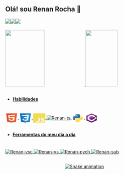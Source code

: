  ## Olá! sou Renan Rocha 👋

<div>
<a href="https://www.instagram.com/mrenan_r/" target="_blank"><img src="https://img.shields.io/badge/-Instagram-%23E4405F?style=for-the-badge&logo=instagram&logoColor=white" target="_blank"></a><a href = "mailto:renanrocha8897@gmail.com"><img src="https://img.shields.io/badge/-Gmail-%23333?style=for-the-badge&logo=gmail&logoColor=white" target="_blank"></a><a href="https://www.linkedin.com/in/marcio-renan-271a09249/" target="_blank"><img src="https://img.shields.io/badge/-LinkedIn-%230077B5?style=for-the-badge&logo=linkedin&logoColor=white" target="_blank"></a>
</div>
<br>

<div>
 <a href="https://github.com/therenan8897">
 <img height="180em" width="50%" src="https://github-readme-stats.vercel.app/api?username=therenan8897&show_icons=true&theme=dark&include_all_commits=true&count_private=true"/>
 <img height="180em" width="45%" src="https://github-readme-stats.vercel.app/api/top-langs/?username=therenan8897&layout=compact&langs_count=7&theme=dark"/>
</div>

##

- <h4>Habilidades<h4>

<div style="display: inline_block"><br>
  <img align="center" alt="Renan-HTML" height="30" width="40" src="https://raw.githubusercontent.com/devicons/devicon/master/icons/html5/html5-original.svg">
  <img align="center" alt="Renan-CSS" height="30" width="40" src="https://raw.githubusercontent.com/devicons/devicon/master/icons/css3/css3-original.svg">
  <img align="center" alt="Renan-Js" height="30" width="40" src="https://raw.githubusercontent.com/devicons/devicon/master/icons/javascript/javascript-plain.svg">
  <img align="center" alt="Renan-ts" height="30" width="40" src="https://cdn.jsdelivr.net/gh/devicons/devicon/icons/typescript/typescript-original.svg">
  <img align="center" alt="Renan-Python" height="30" width="40" src="https://raw.githubusercontent.com/devicons/devicon/master/icons/python/python-original.svg">
  <img align="center" alt="Renan-Csharp" height="30" width="40" src="https://raw.githubusercontent.com/devicons/devicon/master/icons/csharp/csharp-original.svg">
</div>

##

- <h4>Ferramentas do meu dia a dia<h4>

<div style="display: inline_block"><br>
  <img align="center" alt="Renan-vsc" src="https://img.shields.io/badge/Visual_Studio_Code-0078D4?style=for-the-badge&logo=visual%20studio%20code&logoColor=white">
  <img align="center" alt="Renan-vs" src="https://img.shields.io/badge/Visual_Studio-5C2D91?style=for-the-badge&logo=visual%20studio&logoColor=white">
  <img align="center" alt="Renan-pych" src="https://img.shields.io/badge/PyCharm-000000.svg?&style=for-the-badge&logo=PyCharm&logoColor=white">
  <img align="center" alt="Renan-sub" src="https://img.shields.io/badge/sublime_text-%23575757.svg?&style=for-the-badge&logo=sublime-text&logoColor=important">
  
</div>  
 
##

<div align="center"> 
  
 
  ![Snake animation](https://github.com/therenan8897/therenan8897/blob/output/github-contribution-grid-snake.svg)
 
</div>

